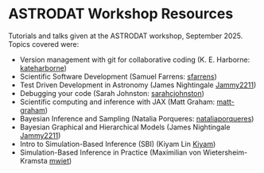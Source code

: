 # ASTRODAT Workshop Resources

Tutorials and talks given at the ASTRODAT workshop, September 2025.  Topics covered were:
- Version management with git for collaborative coding (K. E. Harborne: [kateharborne](https://github.com/kateharborne))
- Scientific Software Development (Samuel Farrens: [sfarrens](https://github.com/sfarrens))
- Test Driven Development in Astronomy (James Nightingale [Jammy2211](https://github.com/Jammy2211))
- Debugging your code (Sarah Johnston: [sarahcjohnston](https://github.com/sarahcjohnston))
- Scientific computing and inference with JAX (Matt Graham: [matt-graham](https://github.com/matt-graham))
- Bayesian Inference and Sampling (Natalia Porqueres: [nataliaporqueres](https://github.com/nataliaporqueres))
- Bayesian Graphical and Hierarchical Models (James Nightingale [Jammy2211](https://github.com/Jammy2211))
- Intro to Simulation-Based Inference (SBI) (Kiyam Lin [Kiyam](https://github.com/Kiyam))
- Simulation-Based Inference in Practice (Maximilian von Wietersheim-Kramsta [mwiet](https://github.com/mwiet))